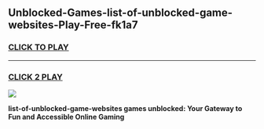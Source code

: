 
## Unblocked-Games-list-of-unblocked-game-websites-Play-Free-fk1a7
<h3>
<a href="https://premium76.site?title=list-of-unblocked-game-websites&ref=18A1">CLICK TO PLAY</a></h3>
<hr>

<h3>
<a href="https://premium76.site?title=list-of-unblocked-game-websites&ref=18A1">CLICK 2 PLAY</a>
  
</h3>

<a href="https://premium76.site?title=list-of-unblocked-game-websites&ref=18A1"><img src="https://clearcache.store/games.png"></a>


**list-of-unblocked-game-websites games unblocked: Your Gateway to Fun and Accessible Online Gaming**
